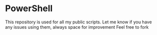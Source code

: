 # PowerShell

This repository is used for all my public scripts.
Let me know if you have any issues using them, always space for improvement
Feel free to fork

